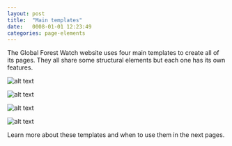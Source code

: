 ```yaml
---
layout: post
title:  "Main templates"
date:   0008-01-01 12:23:49
categories: page-elements
---
```


The Global Forest Watch website uses four main templates to create all of its pages. They all share
some structural elements but each one has its own features.

![alt text][home-template]

![alt text][content-template]

![alt text][directory-template]

![alt text][story-template]

Learn more about these templates and when to use them in the next pages.


[home-template]: /gfw-style-guides/images/posts/responsive-adaptations/grid-site.png "Home Page"
[content-template]: /gfw-style-guides/images/posts/responsive-adaptations/grid-site.png "Secondary Page"
[directory-template]: /gfw-style-guides/images/posts/responsive-adaptations/grid-site.png "Other Page"
[story-template]: /gfw-style-guides/images/posts/responsive-adaptations/grid-site.png "Other Page"
